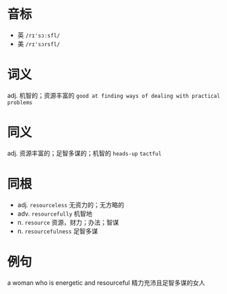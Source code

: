 # 音标

- 英 `/rɪ'sɔːsfl/`
- 美 `/rɪ'sɔrsfl/`

# 词义

adj. 机智的；资源丰富的
`good at finding ways of dealing with practical problems`

# 同义

adj. 资源丰富的；足智多谋的；机智的
`heads-up` `tactful`

# 同根

- adj. `resourceless` 无资力的；无方略的
- adv. `resourcefully` 机智地
- n. `resource` 资源，财力；办法；智谋
- n. `resourcefulness` 足智多谋

# 例句

a woman who is energetic and resourceful
精力充沛且足智多谋的女人



